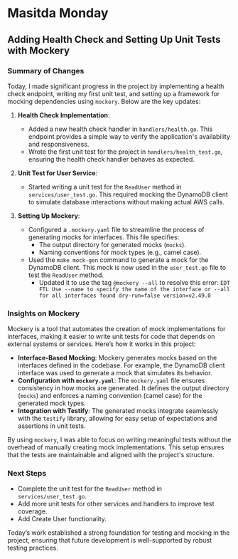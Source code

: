# Masitda Monday

## Adding Health Check and Setting Up Unit Tests with Mockery

### Summary of Changes
Today, I made significant progress in the project by implementing a health check endpoint, writing my first unit test, and setting up a framework for mocking dependencies using `mockery`. Below are the key updates:

1. **Health Check Implementation**:
   - Added a new health check handler in `handlers/health.go`. This endpoint provides a simple way to verify the application's availability and responsiveness.
   - Wrote the first unit test for the project in `handlers/health_test.go`, ensuring the health check handler behaves as expected.

2. **Unit Test for User Service**:
   - Started writing a unit test for the `ReadUser` method in `services/user_test.go`. This required mocking the DynamoDB client to simulate database interactions without making actual AWS calls.

3. **Setting Up Mockery**:
   - Configured a `.mockery.yaml` file to streamline the process of generating mocks for interfaces. This file specifies:
     - The output directory for generated mocks (`mocks`).
     - Naming conventions for mock types (e.g., camel case).
   - Used the `make mock-gen` command to generate a mock for the DynamoDB client. This mock is now used in the `user_test.go` file to test the `ReadUser` method.
     - Updated it to use the tag `@mockery --all` to resolve this error: ```EDT FTL Use --name to specify the name of the interface or --all for all interfaces found dry-run=false version=v2.49.0```

### Insights on Mockery
Mockery is a tool that automates the creation of mock implementations for interfaces, making it easier to write unit tests for code that depends on external systems or services. Here’s how it works in this project:
- **Interface-Based Mocking**: Mockery generates mocks based on the interfaces defined in the codebase. For example, the DynamoDB client interface was used to generate a mock that simulates its behavior.
- **Configuration with `mockery.yaml`**: The `mockery.yaml` file ensures consistency in how mocks are generated. It defines the output directory (`mocks`) and enforces a naming convention (camel case) for the generated mock types.
- **Integration with Testify**: The generated mocks integrate seamlessly with the `testify` library, allowing for easy setup of expectations and assertions in unit tests.

By using `mockery`, I was able to focus on writing meaningful tests without the overhead of manually creating mock implementations. This setup ensures that the tests are maintainable and aligned with the project's structure.

### Next Steps
- Complete the unit test for the `ReadUser` method in `services/user_test.go`.
- Add more unit tests for other services and handlers to improve test coverage.
- Add Create User functionality.

Today’s work established a strong foundation for testing and mocking in the project, ensuring that future development is well-supported by robust testing practices.
